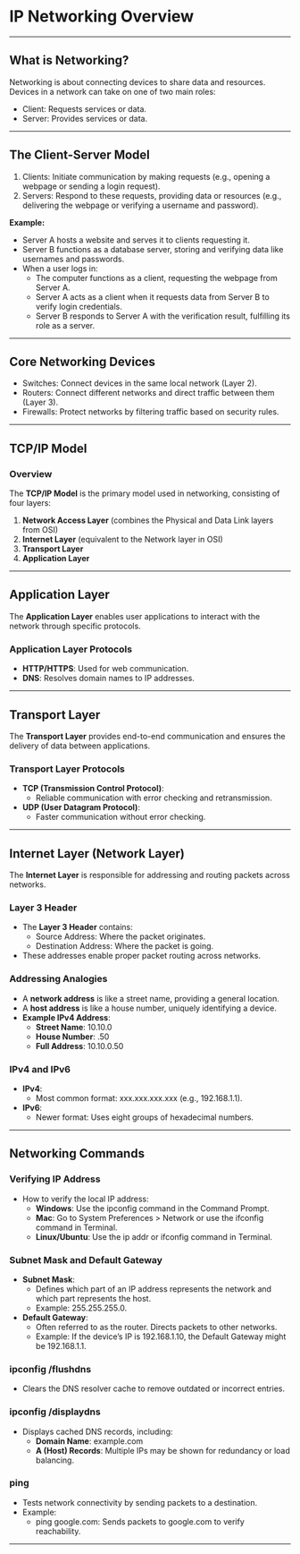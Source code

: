 # IP Networking Overview

---

## What is Networking?

Networking is about connecting devices to share <span class="emphasis">data</span> and <span class="secondEmphasis">resources</span>. Devices in a network can take on one of two main roles:

- <span class="emphasis">Client</span>: <span class="emphasis">Requests</span> <span class="secondEmphasis">services</span> or <span class="secondEmphasis">data</span>.
- <span class="emphasis">Server</span>: <span class="emphasis">Provides</span> <span class="secondEmphasis">services</span> or <span class="secondEmphasis">data</span>.

---

## The Client-Server Model

1. <span class="emphasis">Clients</span>: <span class="emphasis">Initiate</span> <span class="secondEmphasis">communication</span> by making <span class="secondEmphasis">requests</span> (e.g., opening a <span class="secondEmphasis">webpage</span> or sending a <span class="secondEmphasis">login request</span>).
2. <span class="emphasis">Servers</span>: <span class="emphasis">Respond</span> to these <span class="secondEmphasis">requests</span>, providing <span class="secondEmphasis">data</span> or <span class="secondEmphasis">resources</span> (e.g., delivering the <span class="secondEmphasis">webpage</span> or verifying a <span class="secondEmphasis">username and password</span>).

**Example:**
- <span class="emphasis">Server A</span> hosts a <span class="secondEmphasis">website</span> and serves it to <span class="emphasis">clients</span> requesting it.
- <span class="emphasis">Server B</span> functions as a <span class="emphasis">database server</span>, storing and verifying <span class="secondEmphasis">data</span> like <span class="emphasis">usernames</span> and <span class="secondEmphasis">passwords</span>.
- When a user logs in:
  - The <span class="emphasis">computer</span> functions as a <span class="emphasis">client</span>, requesting the webpage from <span class="emphasis">Server A</span>.
  - <span class="emphasis">Server A</span> acts as a <span class="emphasis">client</span> when it requests <span class="secondEmphasis">data</span> from <span class="emphasis">Server B</span> to verify login credentials.
  - <span class="emphasis">Server B</span> responds to <span class="emphasis">Server A</span> with the verification result, fulfilling its role as a <span class="emphasis">server</span>.

---

## Core Networking Devices

- <span class="emphasis">Switches</span>: <span class="emphasis">Connect</span> devices in the same <span class="secondEmphasis">local network</span> (Layer 2).
- <span class="emphasis">Routers</span>: <span class="emphasis">Connect</span> different <span class="secondEmphasis">networks</span> and direct <span class="secondEmphasis">traffic</span> between them (Layer 3).
- <span class="emphasis">Firewalls</span>: <span class="emphasis">Protect</span> networks by filtering <span class="secondEmphasis">traffic</span> based on <span class="secondEmphasis">security rules</span>.

---

## TCP/IP Model

### Overview
The **TCP/IP Model** is the primary model used in networking, consisting of four layers:

1. **Network Access Layer** (combines the Physical and Data Link layers from OSI)
2. **Internet Layer** (equivalent to the Network layer in OSI)
3. **Transport Layer**
4. **Application Layer**

---

## Application Layer

The **Application Layer** enables user applications to interact with the network through specific protocols.

### Application Layer Protocols
- **HTTP/HTTPS**: Used for web communication.
- **DNS**: Resolves domain names to IP addresses.

---

## Transport Layer

The **Transport Layer** provides end-to-end communication and ensures the delivery of data between applications.

### Transport Layer Protocols
- **TCP (Transmission Control Protocol)**:
  - Reliable communication with error checking and retransmission.
- **UDP (User Datagram Protocol)**:
  - Faster communication without error checking.

---

## Internet Layer (Network Layer)

The **Internet Layer** is responsible for addressing and routing packets across networks.

### Layer 3 Header
- The **Layer 3 Header** contains:
  - <span class="emphasis">Source Address</span>: Where the packet originates.
  - <span class="emphasis">Destination Address</span>: Where the packet is going.
- These addresses enable proper packet routing across networks.

### Addressing Analogies
- A **network address** is like a <span class="secondEmphasis">street name</span>, providing a general location.
- A **host address** is like a <span class="secondEmphasis">house number</span>, uniquely identifying a device.
- **Example IPv4 Address**:
  - **Street Name**: <span class="examples">10.10.0</span>
  - **House Number**: <span class="examples">.50</span>
  - **Full Address**: <span class="examples">10.10.0.50</span>

### IPv4 and IPv6
- **IPv4**:
  - Most common format: <span class="examples">xxx.xxx.xxx.xxx</span> (e.g., <span class="examples">192.168.1.1</span>).
- **IPv6**:
  - Newer format: Uses eight groups of hexadecimal numbers.

---

## Networking Commands

### Verifying IP Address
- How to verify the local IP address:
  - **Windows**: Use the <span class="examples">ipconfig</span> command in the Command Prompt.
  - **Mac**: Go to System Preferences > Network or use the <span class="examples">ifconfig</span> command in Terminal.
  - **Linux/Ubuntu**: Use the <span class="examples">ip addr</span> or <span class="examples">ifconfig</span> command in Terminal.

### Subnet Mask and Default Gateway
- **Subnet Mask**:
  - Defines which part of an IP address represents the network and which part represents the host.
  - Example: <span class="examples">255.255.255.0</span>.
- **Default Gateway**:
  - Often referred to as the router. Directs packets to other networks.
  - Example: If the device’s IP is <span class="examples">192.168.1.10</span>, the Default Gateway might be <span class="examples">192.168.1.1</span>.

### ipconfig /flushdns
- Clears the DNS resolver cache to remove outdated or incorrect entries.

### ipconfig /displaydns
- Displays cached DNS records, including:
  - **Domain Name**: <span class="examples">example.com</span>
  - **A (Host) Records**: Multiple IPs may be shown for redundancy or load balancing.

### ping
- Tests network connectivity by sending packets to a destination.
- Example:
  - <span class="examples">ping google.com</span>: Sends packets to <span class="examples">google.com</span> to verify reachability.

---

